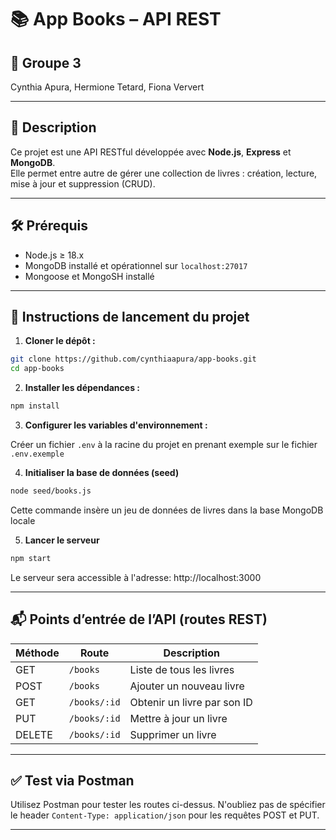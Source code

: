 # 📚 App Books – API REST

## 👥 Groupe 3  
Cynthia Apura, Hermione Tetard, Fiona Ververt

---

## 🔧 Description

Ce projet est une API RESTful développée avec **Node.js**, **Express** et **MongoDB**.  
Elle permet entre autre de gérer une collection de livres : création, lecture, mise à jour et suppression (CRUD).

---

## 🛠️ Prérequis

- Node.js ≥ 18.x  
- MongoDB installé et opérationnel sur `localhost:27017`
- Mongoose et MongoSH installé

---

## 🚀 Instructions de lancement du projet

1. **Cloner le dépôt :**

```bash
git clone https://github.com/cynthiaapura/app-books.git
cd app-books
```

2. **Installer les dépendances :**
```bash
npm install
```

3. **Configurer les variables d'environnement :**

Créer un fichier `.env` à la racine du projet en prenant exemple sur le fichier `.env.exemple`

4. **Initialiser la base de données (seed)**

```bash
node seed/books.js
```
Cette commande insère un jeu de données de livres dans la base MongoDB locale

5. **Lancer le serveur**

```bash
npm start
```
Le serveur sera accessible à l'adresse: 
http://localhost:3000

---

## 📬 Points d’entrée de l’API (routes REST)

| Méthode | Route        | Description                 |
| ------- | ------------ | --------------------------- |
| GET     | `/books`     | Liste de tous les livres    |
| POST    | `/books`     | Ajouter un nouveau livre    |
| GET     | `/books/:id` | Obtenir un livre par son ID |
| PUT     | `/books/:id` | Mettre à jour un livre      |
| DELETE  | `/books/:id` | Supprimer un livre          |

---

## ✅ Test via Postman

Utilisez Postman pour tester les routes ci-dessus. 
N'oubliez pas de spécifier le header ```Content-Type: application/json``` pour les requêtes POST et PUT.

---
